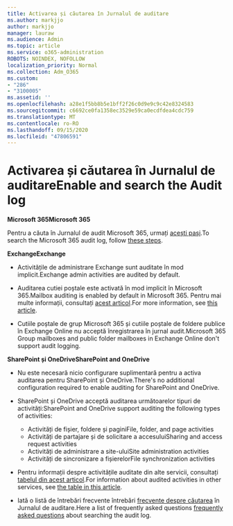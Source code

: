 ```yaml
---
title: Activarea și căutarea în Jurnalul de auditare
ms.author: markjjo
author: markjjo
manager: lauraw
ms.audience: Admin
ms.topic: article
ms.service: o365-administration
ROBOTS: NOINDEX, NOFOLLOW
localization_priority: Normal
ms.collection: Adm_O365
ms.custom:
- "286"
- "3100005"
ms.assetid: ''
ms.openlocfilehash: a28e1f5bb8b5e1bff2f26c0d9e9c9c42e8324583
ms.sourcegitcommit: c6692ce0fa1358ec3529e59ca0ecdfdea4cdc759
ms.translationtype: MT
ms.contentlocale: ro-RO
ms.lasthandoff: 09/15/2020
ms.locfileid: "47806591"
---
```

# <a name="enable-and-search-the-audit-log"></a><span data-ttu-id="42460-102">Activarea și căutarea în Jurnalul de auditare</span><span class="sxs-lookup"><span data-stu-id="42460-102">Enable and search the Audit log</span></span>

<span data-ttu-id="42460-103">**Microsoft 365**</span><span class="sxs-lookup"><span data-stu-id="42460-103">**Microsoft 365**</span></span>

<span data-ttu-id="42460-104">Pentru a căuta în Jurnalul de audit Microsoft 365, urmați [acești pași](https://docs.microsoft.com/microsoft-365/compliance/search-the-audit-log-in-security-and-compliance#search-the-audit-log).</span><span class="sxs-lookup"><span data-stu-id="42460-104">To search the Microsoft 365 audit log, follow [these steps](https://docs.microsoft.com/microsoft-365/compliance/search-the-audit-log-in-security-and-compliance#search-the-audit-log).</span></span>

<span data-ttu-id="42460-105">**Exchange**</span><span class="sxs-lookup"><span data-stu-id="42460-105">**Exchange**</span></span>

- <span data-ttu-id="42460-106">Activitățile de administrare Exchange sunt auditate în mod implicit.</span><span class="sxs-lookup"><span data-stu-id="42460-106">Exchange admin activities are audited by default.</span></span>

- <span data-ttu-id="42460-107">Auditarea cutiei poștale este activată în mod implicit în Microsoft 365.</span><span class="sxs-lookup"><span data-stu-id="42460-107">Mailbox auditing is enabled by default in Microsoft 365.</span></span> <span data-ttu-id="42460-108">Pentru mai multe informații, consultați  [acest articol](https://docs.microsoft.com/microsoft-365/compliance/enable-mailbox-auditing).</span><span class="sxs-lookup"><span data-stu-id="42460-108">For more information, see  [this article](https://docs.microsoft.com/microsoft-365/compliance/enable-mailbox-auditing).</span></span>

- <span data-ttu-id="42460-109">Cutiile poștale de grup Microsoft 365 și cutiile poștale de foldere publice în Exchange Online nu acceptă înregistrarea în jurnal audit.</span><span class="sxs-lookup"><span data-stu-id="42460-109">Microsoft 365 Group mailboxes and public folder mailboxes in Exchange Online don't support audit logging.</span></span>

<span data-ttu-id="42460-110">**SharePoint și OneDrive**</span><span class="sxs-lookup"><span data-stu-id="42460-110">**SharePoint and OneDrive**</span></span>

- <span data-ttu-id="42460-111">Nu este necesară nicio configurare suplimentară pentru a activa auditarea pentru SharePoint și OneDrive.</span><span class="sxs-lookup"><span data-stu-id="42460-111">There's no additional configuration required to enable auditing for SharePoint and OneDrive.</span></span>

- <span data-ttu-id="42460-112">SharePoint și OneDrive acceptă auditarea următoarelor tipuri de activități:</span><span class="sxs-lookup"><span data-stu-id="42460-112">SharePoint and OneDrive support auditing the following types of activities:</span></span>

    - <span data-ttu-id="42460-113">Activități de fișier, foldere și pagini</span><span class="sxs-lookup"><span data-stu-id="42460-113">File, folder, and page activities</span></span>
    - <span data-ttu-id="42460-114">Activități de partajare și de solicitare a accesului</span><span class="sxs-lookup"><span data-stu-id="42460-114">Sharing and access request activities</span></span>
    - <span data-ttu-id="42460-115">Activități de administrare a site-ului</span><span class="sxs-lookup"><span data-stu-id="42460-115">Site administration activities</span></span>
    - <span data-ttu-id="42460-116">Activități de sincronizare a fișierelor</span><span class="sxs-lookup"><span data-stu-id="42460-116">File synchronization activities</span></span>

- <span data-ttu-id="42460-117">Pentru informații despre activitățile auditate din alte servicii, consultați  [tabelul din acest articol](https://docs.microsoft.com/microsoft-365/compliance/search-the-audit-log-in-security-and-compliance#audited-activities).</span><span class="sxs-lookup"><span data-stu-id="42460-117">For information about audited activities in other services, see  [the table in this article](https://docs.microsoft.com/microsoft-365/compliance/search-the-audit-log-in-security-and-compliance#audited-activities).</span></span>

- <span data-ttu-id="42460-118">Iată o listă de întrebări frecvente întrebări [frecvente despre căutarea](https://docs.microsoft.com/microsoft-365/compliance/search-the-audit-log-in-security-and-compliance#frequently-asked-questions) în Jurnalul de auditare.</span><span class="sxs-lookup"><span data-stu-id="42460-118">Here a list of frequently asked questions [frequently asked questions](https://docs.microsoft.com/microsoft-365/compliance/search-the-audit-log-in-security-and-compliance#frequently-asked-questions) about searching the audit log.</span></span>